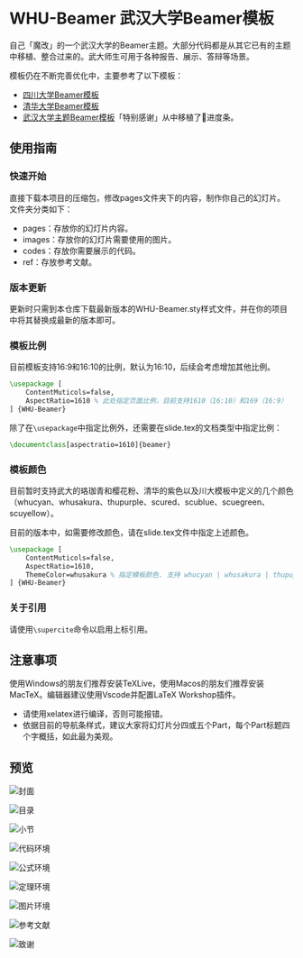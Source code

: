# WHU-Beamer 武汉大学Beamer模板

自己「魔改」的一个武汉大学的Beamer主题。大部分代码都是从其它已有的主题中移植、整合过来的。武大师生可用于各种报告、展示、答辩等场景。

模板仍在不断完善优化中，主要参考了以下模板：
- [四川大学Beamer模板](https://github.com/FvNCCR228/SCU_Beamer_Slide-demo)
- [清华大学Beamer模板](https://github.com/tuna/THU-Beamer-Theme/)
- [武汉大学主题Beamer模板](https://github.com/T0nyX1ang/WHU-BeamerTemplate/tree/v1.4.0)「特别感谢」从中移植了🌸进度条。

## 使用指南

### 快速开始

直接下载本项目的压缩包，修改pages文件夹下的内容，制作你自己的幻灯片。
文件夹分类如下：
- pages：存放你的幻灯片内容。
- images：存放你的幻灯片需要使用的图片。
- codes：存放你需要展示的代码。
- ref：存放参考文献。

### 版本更新

更新时只需到本仓库下载最新版本的WHU-Beamer.sty样式文件，并在你的项目中将其替换成最新的版本即可。

### 模板比例

目前模板支持16:9和16:10的比例，默认为16:10，后续会考虑增加其他比例。

``` latex
\usepackage [
    ContentMuticols=false, 
    AspectRatio=1610 % 此处指定页面比例，目前支持1610（16:10）和169（16:9）
] {WHU-Beamer}
```

除了在`\usepackage`中指定比例外，还需要在slide.tex的文档类型中指定比例：

```latex
\documentclass[aspectratio=1610]{beamer}
```

### 模板颜色

目前暂时支持武大的珞珈青和樱花粉、清华的紫色以及川大模板中定义的几个颜色（whucyan、whusakura、thupurple、scured、scublue、scuegreen、scuyellow）。

目前的版本中，如需要修改颜色，请在slide.tex文件中指定上述颜色。

```latex
\usepackage [
    ContentMuticols=false,
    AspectRatio=1610,
    ThemeColor=whusakura % 指定模板颜色. 支持 whucyan | whusakura | thupuple | scured | scublue | scugreen | scuyellow .
] {WHU-Beamer}
```

### 关于引用

请使用`\supercite`命令以启用上标引用。


## 注意事项

使用Windows的朋友们推荐安装TeXLive，使用Macos的朋友们推荐安装MacTeX。编辑器建议使用Vscode并配置LaTeX Workshop插件。
- 请使用xelatex进行编译，否则可能报错。
- 依据目前的导航条样式，建议大家将幻灯片分四或五个Part，每个Part标题四个字概括，如此最为美观。


## 预览

![封面](preview/cover-preview.jpeg)

![目录](preview/contents-preview.jpeg)

![小节](preview/section-preview.jpeg)

![代码环境](preview/codes-preview.jpeg)

![公式环境](preview/equations-preview.jpeg)

![定理环境](preview/theorems-preview.jpeg)

![图片环境](preview/figures-preview.jpeg)

![参考文献](preview/reference-preview.jpeg)

![致谢](preview/thanks-preview.jpeg)